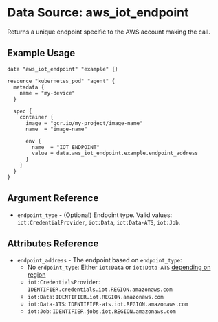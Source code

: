 
# Data Source: aws_iot_endpoint

Returns a unique endpoint specific to the AWS account making the call.

## Example Usage

```hcl
data "aws_iot_endpoint" "example" {}

resource "kubernetes_pod" "agent" {
  metadata {
    name = "my-device"
  }

  spec {
    container {
      image = "gcr.io/my-project/image-name"
      name  = "image-name"

      env {
        name  = "IOT_ENDPOINT"
        value = data.aws_iot_endpoint.example.endpoint_address
      }
    }
  }
}
```

## Argument Reference

* `endpoint_type` - (Optional) Endpoint type. Valid values: `iot:CredentialProvider`, `iot:Data`, `iot:Data-ATS`, `iot:Job`.

## Attributes Reference

* `endpoint_address` - The endpoint based on `endpoint_type`:
    * No `endpoint_type`: Either `iot:Data` or `iot:Data-ATS` [depending on region](https://aws.amazon.com/blogs/iot/aws-iot-core-ats-endpoints/)
    * `iot:CredentialsProvider`: `IDENTIFIER.credentials.iot.REGION.amazonaws.com`
    * `iot:Data`: `IDENTIFIER.iot.REGION.amazonaws.com`
    * `iot:Data-ATS`: `IDENTIFIER-ats.iot.REGION.amazonaws.com`
    * `iot:Job`: `IDENTIFIER.jobs.iot.REGION.amazonaws.com`
